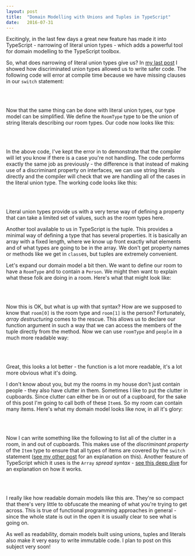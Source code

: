 ```yaml
---
layout: post
title:  "Domain Modelling with Unions and Tuples in TypeScript"
date:   2016-07-31
---
```


Excitingly, in the last few days a great new feature has made it into TypeScript - narrowing of literal union types - which adds a powerful tool for domain modelling to the TypeScript toolbox.

So, what does narrowing of literal union types give us? In [my last post](/2016/7/25/discriminated-union-types-in-typescript) I showed how discriminated union types allowed us to write safer code. The following code will error at compile time because we have missing clauses in our `switch` statement:

<br/>
<script src="https://gist.github.com/mtinning/dd7cc1e4ae183ca6deffdc0ae4e7f090.js">
</script>
<br/>

Now that the same thing can be done with literal union types, our type model can be simplified. We define the `RoomType` type to be the union of string literals describing our room types. Our code now looks like this:

<br/>
<script src="https://gist.github.com/mtinning/3648a8ffd322ec27ee6f404622e104f7.js">
</script>
<br/>

In the above code, I've kept the error in to demonstrate that the compiler will let you know if there is a case you're not handling. The code performs exactly the same job as previously - the difference is that instead of making use of a discriminant property on interfaces, we can use string literals directly and the compiler will check that we are handling all of the cases in the literal union type. The working code looks like this:

<br/>
<script src="https://gist.github.com/mtinning/5e5dc9268ce98a12ae849c3a621484df.js">
</script>
<br/>

Literal union types provide us with a very terse way of defining a property that can take a limited set of values, such as the room types here.

Another tool available to us in TypeScript is the tuple. This provides a minimal way of defining a type that has several properties. It is basically an array with a fixed length, where we know up front exactly what elements and of what types are going to be in the array. We don't get property names or methods like we get in `class`es, but tuples are extremely convenient.

Let's expand our domain model a bit then. We want to define our room to have a `RoomType` and to contain a `Person`. We might then want to explain what these folk are doing in a room. Here's what that might look like:

<br/>
<script src="https://gist.github.com/mtinning/b0cafdf58449e1c51d5a0e4bb4feac10.js">
</script>
<br/>

Now this is OK, but what is up with that syntax? How are we supposed to know that `room[0]` is the room type and `room[1]` is the person? Fortunately, _array destructuring_ comes to the rescue. This allows us to declare our function argument in such a way that we can access the members of the tuple directly from the method. Now we can use `roomType` and `people` in a much more readable way:

<br/>
<script src="https://gist.github.com/mtinning/c95dd7868c8e88832b460dbec4745bdb.js">
</script>
<br/>

Great, this looks a lot better - the function is a lot more readable, it's a lot more obvious what it's doing.

I don't know about you, but my the rooms in my house don't just contain people - they also have clutter in them. Sometimes I like to put the clutter in cupboards. Since clutter can either be in or out of a cupboard, for the sake of this post I'm going to call both of these `Item`s. So my room can contain many items. Here's what my domain model looks like now, in all it's glory:

<br/>
<script src="https://gist.github.com/mtinning/9361e3638350ea93bfb1a060f284ec81.js">
</script>
<br/>

Now I can write something like the following to list all of the clutter in a room, in and out of cupboards. This makes use of the _discriminant property_ of the `Item` type to ensure that all types of items are covered by the `switch` statement ([see my other post](/2016/7/25/discriminated-union-types-in-typescript) for an explanation on this). Another feature of TypeScript which it uses is the `Array` _spread syntax_ - [see this deep dive](https://basarat.gitbooks.io/typescript/content/docs/spread-operator.html) for an explanation on how it works.

<br/>
<script src="https://gist.github.com/mtinning/03a34e7cde584d6cfa9e19bc1de2fcb1.js">
</script>
<br/>

I really like how readable domain models like this are. They're so compact that there's very little to obfuscate the meaning of what you're trying to get across. This is true of functional programming approaches in general - since the whole state is out in the open it is usually clear to see what is going on.

As well as readability, domain models built using unions, tuples and literals also make it very easy to write immutable code. I plan to post on this subject very soon!
